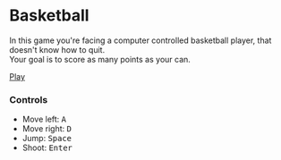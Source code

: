 # Basketball

In this game you're facing a computer controlled basketball player, that doesn't know how to quit.  
Your goal is to score as many points as your can.

[Play](https://camieleon.github.io/Basketball/index.html "Basketball")  

### Controls
* Move left:  <kbd>A</kbd>
* Move right: <kbd>D</kbd>
* Jump:       <kbd>Space</kbd>
* Shoot:      <kbd>Enter</kbd>
